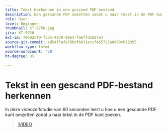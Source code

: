 ```yaml
---
title: Tekst herkennen in een gescand PDF-bestand
description: Een gescande PDF omzetten zodat u naar tekst in de PDF kunt zoeken
role: User
level: Beginner
thumbnail: KT-9750.jpg
jira: KT-9750
exl-id: 7e602cf0-f3b4-4879-90a3-fa6ffd5827a4
source-git-commit: ad54f7afa78b0fbb31eccf455723a8890cb92355
workflow-type: tm+mt
source-wordcount: '50'
ht-degree: 0%

---
```


# Tekst in een gescand PDF-bestand herkennen

In deze videozelfstudie van 60 seconden leert u hoe u een gescande PDF kunt omzetten zodat u naar tekst in de PDF kunt zoeken.

>[!VIDEO](https://video.tv.adobe.com/v/340081?quality=12&learn=on&hidetitle=true)
